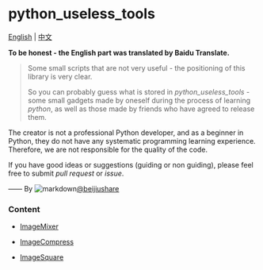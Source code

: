 # python_useless_tools

[English](README.md) | [中文](README_zh.md)

**To be honest - the English part was translated by Baidu Translate.**

> Some small scripts that are not very useful - the positioning of this library is very clear.
>
> So you can probably guess what is stored in _python_useless_tools_ - some small gadgets made by oneself during the process of learning _python_, as well as those made by friends who have agreed to release them.

The creator is not a professional Python developer, and as a beginner in Python, they do not have any systematic programming learning experience. Therefore, we are not responsible for the quality of the code.

If you have good ideas or suggestions (guiding or non guiding), please feel free to submit _pull request_ or _issue_.

—— By ![markdown](https://i0.hdslb.com/bfs/emote/8e7f71cda83ce407b0684702983399f8ed982f17.png@40w_40h.avif)[@beijiushare](https://github.com/beijiushare)

### Content

- [ImageMixer](https://github.com/beijiushare/python_useless_tools/tree/main/ImageMixer)

- [ImageCompress](https://github.com/beijiushare/python_useless_tools/tree/main/ImageCompress)

- [ImageSquare](https://github.com/beijiushare/python_useless_tools/tree/main/ImageSquare)
